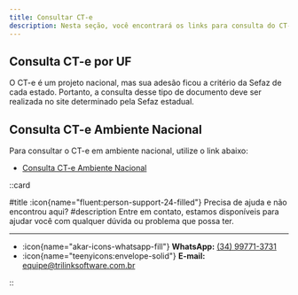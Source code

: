 ```yaml
---
title: Consultar CT-e
description: Nesta seção, você encontrará os links para consulta do CT-e por Unidade Federativa (UF).
---
```


## Consulta CT-e por UF

O CT-e é um projeto nacional, mas sua adesão ficou a critério da Sefaz de cada estado. Portanto, a consulta desse tipo de documento deve ser realizada no site determinado pela Sefaz estadual.

## Consulta CT-e Ambiente Nacional

Para consultar o CT-e em ambiente nacional, utilize o link abaixo:

- [Consulta CT-e Ambiente Nacional](https://www.cte.fazenda.gov.br/portal/principal.aspx)

::card

#title
:icon{name="fluent:person-support-24-filled"} Precisa de ajuda e não encontrou aqui?
#description
Entre em contato, estamos disponíveis para ajudar você com qualquer dúvida ou problema que possa ter.

---

- :icon{name="akar-icons-whatsapp-fill"} **WhatsApp:** [(34) 99771-3731](https://wa.me/trilinksoftware)
- :icon{name="teenyicons:envelope-solid"} **E-mail:** [equipe@trilinksoftware.com.br](mailto:equipe@trilinksoftware.com.br)

::
